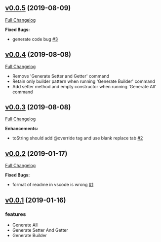 
## [v0.0.5](https://github.com/simahao/autocoder/tree/v0.0.5) (2019-08-09)
[Full Changelog](https://github.com/simahao/autocoder/compare/v0.0.4...v0.0.5)

**Fixed Bugs:**

- generate code bug [\#3](https://github.com/simahao/autocoder/issues/3)

## [v0.0.4](https://github.com/simahao/autocoder/tree/v0.0.4) (2019-08-08)
[Full Changelog](https://github.com/simahao/autocoder/compare/v0.0.3...v0.0.4)

- Remove 'Generate Setter and Getter' command
- Retain only builder pattern when running 'Generate Builder' command
- Add setter method and empty constructor when running 'Generate All' command

## [v0.0.3](https://github.com/simahao/autocoder/tree/v0.0.3) (2019-08-08)
[Full Changelog](https://github.com/simahao/autocoder/compare/v0.0.2...v0.0.3)

**Enhancements:**

- toString should add @override tag and use blank replace tab [\#2](https://github.com/simahao/autocoder/issues/2)

## [v0.0.2](https://github.com/simahao/autocoder/tree/v0.0.2) (2019-01-17)
[Full Changelog](https://github.com/simahao/autocoder/compare/v0.0.1...v0.0.2)

**Fixed Bugs:**

- format of readme in vscode is wrong [\#1](https://github.com/simahao/autocoder/issues/1)

## [v0.0.1](https://github.com/simahao/autocoder/releases/tag/v0.0.1) (2019-01-16)
### features
- Generate All
- Generate Setter And Getter
- Generate Builder